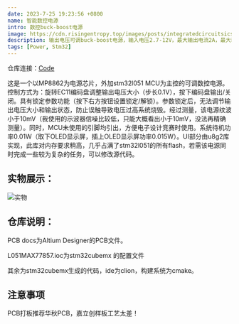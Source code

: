 ```yaml
---
date: 2023-7-25 19:23:56 +0800
name: 智能数控电源
intro: 数控buck-boost电源
image: https://cdn.risingentropy.top/images/posts/integratedcircuitsics.png
description: 输出电压可调buck-boost电源，输入电压2.7-12V，最大输出电流2A，最大输入电流4A。
tags: [Power, Stm32]
---
```


仓库连接：[Code](https://github.com/RisingEntropy/SmartPower)

这是一个以MP8862为电源芯片，外加stm32l051 MCU为主控的可调数控电源。控制方式为：旋转EC11编码盘调整输出电压大小（步长0.1V），按下编码盘输出/关闭。具有锁定参数功能（按下右方按钮设置锁定/解锁）。参数锁定后，无法调节输出电压大小和输出状态，防止误触导致电压过高系统烧毁。经过测量，该电源纹波小于10mV（我使用的示波器信噪比较低，只能大概看出小于10mV，没法再精确测量）。同时，MCU未使用的引脚均引出，方便电子设计竞赛时使用。系统待机功率0.01W（取下OLED显示屏，插上OLED显示屏功率0.015W）。UI部分由u8g2库实现，此库对内存要求稍高，几乎占满了stm32l051的所有flash，若需该电源同时完成一些较为复杂的任务，可以修改源代码。

## 实物展示：
![实物](https://cdn.risingentropy.top/images/posts/5ce8a666b2b55bc662fe89bb308c28a4.jpeg)

## 仓库说明：
PCB docs为Altium Designer的PCB文件。

L051MAX77857.ioc为stm32cubemx 的配置文件

其余为stm32cubemx生成的代码，ide为clion，构建系统为cmake。

## 注意事项
PCB打板推荐华秋PCB，嘉立创样板工艺太差！